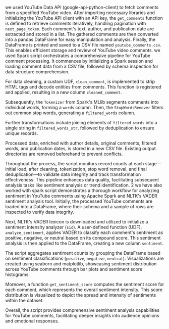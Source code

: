 we used YouTube Data API (google-api-python-client) to fetch comments from a specified YouTube video. After importing necessary libraries and initializing the YouTube API client with an API key, the `get_comments` function is defined to retrieve comments iteratively, handling pagination with `next_page_token`. Each comment's text, author, and publication date are extracted and stored in a list. The gathered comments are then converted into a pandas DataFrame for easy manipulation and analysis. Finally, the DataFrame is printed and saved to a CSV file named `youtube_comments.csv`. This enables efficient storage and review of YouTube video comments.
we used Spark script orchestrates a comprehensive pipeline for YouTube comment processing. It commences by initializing a Spark session and loading comment data from a CSV file, followed by schema inspection for data structure comprehension.

For data cleaning, a custom UDF, `clean_comment`, is implemented to strip HTML tags and decode entities from comments. This function is registered and applied, resulting in a new column `cleaned_comment`.

Subsequently, the `Tokenizer` from Spark's MLlib segments comments into individual words, forming a `words` column. Then, the `StopWordsRemover` filters out common stop words, generating a `filtered_words` column.

Further transformations include joining elements of `filtered_words` into a single string in `filtered_words_str`, followed by deduplication to ensure unique records.

Processed data, enriched with author details, original comments, filtered words, and publication dates, is stored in a new CSV file. Existing output directories are removed beforehand to prevent conflicts.

Throughout the process, the script monitors record counts at each stage—initial load, after cleaning, tokenization, stop word removal, and final deduplication—to validate data integrity and track transformation effectiveness. This pipeline enhances data quality, facilitating subsequent analysis tasks like sentiment analysis or trend identification.
2 we have also worked with  spark script demonstrates a thorough workflow for analyzing sentiment in YouTube comments using Apache Spark and NLTK's VADER sentiment analysis tool. Initially, the processed YouTube comments are loaded into a DataFrame, where their schema and a sample of rows are inspected to verify data integrity.

Next, NLTK's VADER lexicon is downloaded and utilized to initialize a sentiment intensity analyzer (`sid`). A user-defined function (UDF), `analyze_sentiment`, applies VADER to classify each comment's sentiment as positive, negative, or neutral based on its compound score. This sentiment analysis is then applied to the DataFrame, creating a new column `sentiment`.

The script aggregates sentiment counts by grouping the DataFrame based on sentiment classifications (`positive`, `negative`, `neutral`). Visualizations are created using seaborn and matplotlib, showcasing sentiment distribution across YouTube comments through bar plots and sentiment score histograms.

Moreover, a function `get_sentiment_score` computes the sentiment score for each comment, which represents the overall sentiment intensity. This score distribution is visualized to depict the spread and intensity of sentiments within the dataset.

Overall, the script provides comprehensive sentiment analysis capabilities for YouTube comments, facilitating deeper insights into audience opinions and emotional responses.
